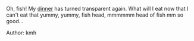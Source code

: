 Oh, fish! My [dinner](https://files.actf.co/4665ad469663cc5471232826797a19b9eb315255c8246f5a0ce7257d7ca88947/fish.png) has turned transparent again. What will I eat now that I can't eat that yummy, yummy, fish head, mmmmmm head of fish mm so good...

Author: kmh